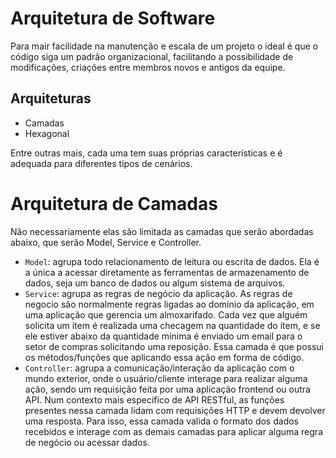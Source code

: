 # Arquitetura de Software

Para mair facilidade na manutenção e escala de um projeto o ideal é que o código siga um padrão organizacional, facilitando a possibilidade de modificações, criações entre membros novos e antigos da equipe.

## Arquiteturas

- Camadas
- Hexagonal

Entre outras mais, cada uma tem suas próprias características e é adequada para diferentes tipos de cenários.

# Arquitetura de Camadas

Não necessariamente elas são limitada as camadas que serão abordadas abaixo, que serão Model, Service e Controller.

- `Model`: agrupa todo relacionamento de leitura ou escrita de dados. Ela é a única a acessar diretamente as ferramentas de armazenamento de dados, seja um banco de dados ou algum sistema de arquivos.
- `Service`: agrupa as regras de negócio da aplicação. As regras de negocio são normalmente regras ligadas ao domínio da aplicação, em uma aplicação que gerencia um almoxarifado. Cada vez que alguém solicita um item é realizada uma checagem na quantidade do item, e se ele estiver abaixo da quantidade mínima é enviado um email para o setor de compras solicitando uma reposição. Essa camada é que possui os métodos/funções que aplicando essa ação em forma de código.
- `Controller`: agrupa a comunicação/interação da aplicação com o mundo exterior, onde o usuário/cliente interage para realizar alguma ação, sendo um requisição feita por uma aplicação frontend ou outra API. Num contexto mais especifico de API RESTful, as funções presentes nessa camada lidam com requisições HTTP e devem devolver uma resposta. Para isso, essa camada valida o formato dos dados recebidos e interage com as demais camadas para aplicar alguma regra de negócio ou acessar dados.
